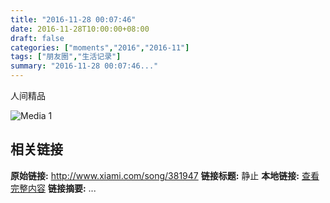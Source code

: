 ```yaml
---
title: "2016-11-28 00:07:46"
date: 2016-11-28T10:00:00+08:00
draft: false
categories: ["moments","2016","2016-11"]
tags: ["朋友圈","生活记录"]
summary: "2016-11-28 00:07:46..."
---
```


人间精品

![Media 1](/Moments/photos/2016-11-28/201611280007460.jpg)

## 相关链接

**原始链接:** http://www.xiami.com/song/381947
**链接标题:** 静止
**本地链接:** [查看完整内容](/link_content/2016/11/2016-11-28/link_content/)
**链接摘要:** ...

